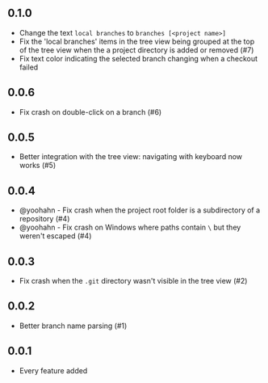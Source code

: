 ## 0.1.0
* Change the text `local branches` to `branches [<project name>]`
* Fix the 'local branches' items in the tree view being grouped at the top of the tree view when the a project directory is added or removed (#7)
* Fix text color indicating the selected branch changing when a checkout failed

## 0.0.6
* Fix crash on double-click on a branch (#6)

## 0.0.5
* Better integration with the tree view: navigating with keyboard now works (#5)

## 0.0.4
* @yoohahn - Fix crash when the project root folder is a subdirectory of a repository (#4)
* @yoohahn - Fix crash on Windows where paths contain `\` but they weren't escaped (#4)

## 0.0.3
* Fix crash when the `.git` directory wasn't visible in the tree view (#2)

## 0.0.2
* Better branch name parsing (#1)

## 0.0.1
* Every feature added

